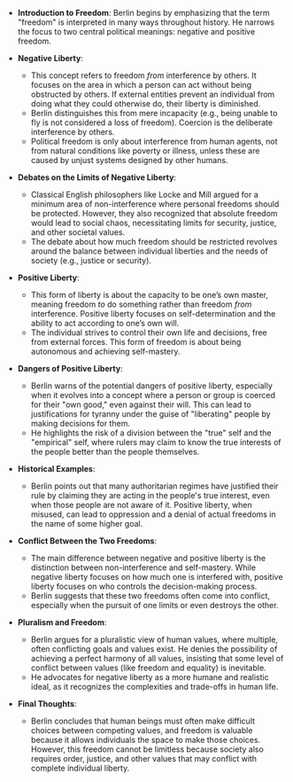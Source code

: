 - **Introduction to Freedom**: Berlin begins by emphasizing that the term "freedom" is interpreted in many ways throughout history. He narrows the focus to two central political meanings: negative and positive freedom.
  
- **Negative Liberty**: 
   - This concept refers to freedom *from* interference by others. It focuses on the area in which a person can act without being obstructed by others. If external entities prevent an individual from doing what they could otherwise do, their liberty is diminished.
   - Berlin distinguishes this from mere incapacity (e.g., being unable to fly is not considered a loss of freedom). Coercion is the deliberate interference by others.
   - Political freedom is only about interference from human agents, not from natural conditions like poverty or illness, unless these are caused by unjust systems designed by other humans.

- **Debates on the Limits of Negative Liberty**: 
   - Classical English philosophers like Locke and Mill argued for a minimum area of non-interference where personal freedoms should be protected. However, they also recognized that absolute freedom would lead to social chaos, necessitating limits for security, justice, and other societal values.
   - The debate about how much freedom should be restricted revolves around the balance between individual liberties and the needs of society (e.g., justice or security).

- **Positive Liberty**: 
   - This form of liberty is about the capacity to be one’s own master, meaning freedom *to* do something rather than freedom *from* interference. Positive liberty focuses on self-determination and the ability to act according to one’s own will.
   - The individual strives to control their own life and decisions, free from external forces. This form of freedom is about being autonomous and achieving self-mastery.
  
- **Dangers of Positive Liberty**: 
   - Berlin warns of the potential dangers of positive liberty, especially when it evolves into a concept where a person or group is coerced for their "own good," even against their will. This can lead to justifications for tyranny under the guise of "liberating" people by making decisions for them.
   - He highlights the risk of a division between the "true" self and the "empirical" self, where rulers may claim to know the true interests of the people better than the people themselves.

- **Historical Examples**: 
   - Berlin points out that many authoritarian regimes have justified their rule by claiming they are acting in the people's true interest, even when those people are not aware of it. Positive liberty, when misused, can lead to oppression and a denial of actual freedoms in the name of some higher goal.

- **Conflict Between the Two Freedoms**: 
   - The main difference between negative and positive liberty is the distinction between non-interference and self-mastery. While negative liberty focuses on how much one is interfered with, positive liberty focuses on who controls the decision-making process.
   - Berlin suggests that these two freedoms often come into conflict, especially when the pursuit of one limits or even destroys the other.

- **Pluralism and Freedom**: 
   - Berlin argues for a pluralistic view of human values, where multiple, often conflicting goals and values exist. He denies the possibility of achieving a perfect harmony of all values, insisting that some level of conflict between values (like freedom and equality) is inevitable.
   - He advocates for negative liberty as a more humane and realistic ideal, as it recognizes the complexities and trade-offs in human life.

- **Final Thoughts**: 
   - Berlin concludes that human beings must often make difficult choices between competing values, and freedom is valuable because it allows individuals the space to make those choices. However, this freedom cannot be limitless because society also requires order, justice, and other values that may conflict with complete individual liberty.
